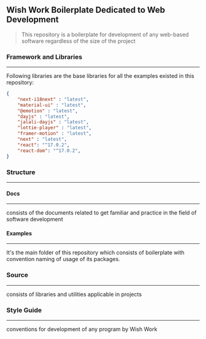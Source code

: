 ## Wish Work Boilerplate Dedicated to Web Development

> This repository is a boilerplate for development of any web-based software regardless of the size of the project

### Framework and Libraries
---
Following libraries are the base libraries for all the examples existed in this repository:

```json
{
    "next-i18next" : "latest",
    "material-ui" : "latest",
    "@emotion" : "latest",
    "dayjs" : "latest",
    "jalali-dayjs" : "latest",
    "lottie-player" : "latest",
    "framer-motion" : "latest",
    "next" : "latest",
    "react": "^17.0.2",
    "react-dom": "^17.0.2",
}
```

### Structure
---
#### Docs
---
consists of the documents related to get familiar and practice in the field of software development

#### Examples
---
It's the main folder of this repository which consists of boilerplate with convention naming of usage of its packages.

### Source
---
consists of libraries and utilities applicable in projects

### Style Guide
---
conventions for development of any program by Wish Work
